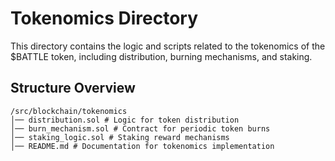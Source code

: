 # Tokenomics Directory

This directory contains the logic and scripts related to the tokenomics of the $BATTLE token, including distribution, burning mechanisms, and staking.

## Structure Overview
```
/src/blockchain/tokenomics 
│── distribution.sol # Logic for token distribution
│── burn_mechanism.sol # Contract for periodic token burns
│── staking_logic.sol # Staking reward mechanisms
│── README.md # Documentation for tokenomics implementation
```
